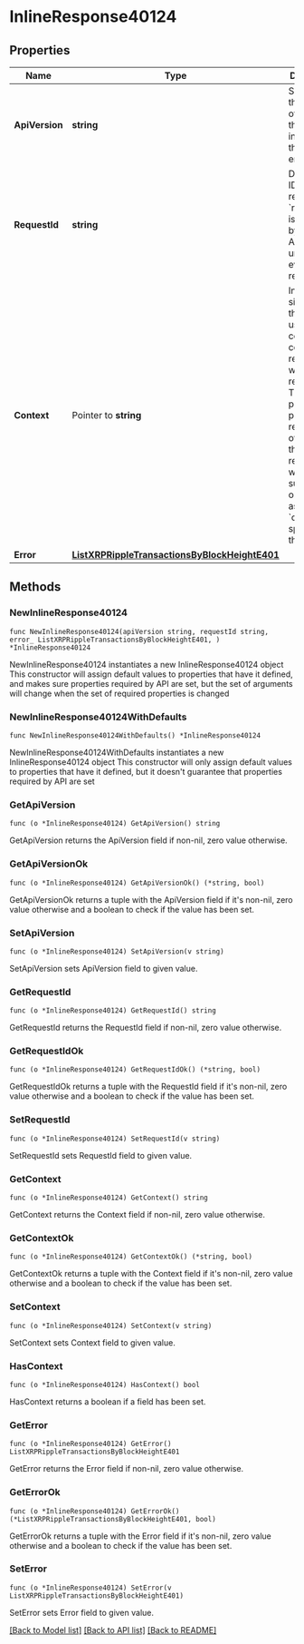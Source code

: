 # InlineResponse40124

## Properties

Name | Type | Description | Notes
------------ | ------------- | ------------- | -------------
**ApiVersion** | **string** | Specifies the version of the API that incorporates this endpoint. | 
**RequestId** | **string** | Defines the ID of the request. The &#x60;requestId&#x60; is generated by Crypto APIs and it&#39;s unique for every request. | 
**Context** | Pointer to **string** | In batch situations the user can use the context to correlate responses with requests. This property is present regardless of whether the response was successful or returned as an error. &#x60;context&#x60; is specified by the user. | [optional] 
**Error** | [**ListXRPRippleTransactionsByBlockHeightE401**](ListXRPRippleTransactionsByBlockHeightE401.md) |  | 

## Methods

### NewInlineResponse40124

`func NewInlineResponse40124(apiVersion string, requestId string, error_ ListXRPRippleTransactionsByBlockHeightE401, ) *InlineResponse40124`

NewInlineResponse40124 instantiates a new InlineResponse40124 object
This constructor will assign default values to properties that have it defined,
and makes sure properties required by API are set, but the set of arguments
will change when the set of required properties is changed

### NewInlineResponse40124WithDefaults

`func NewInlineResponse40124WithDefaults() *InlineResponse40124`

NewInlineResponse40124WithDefaults instantiates a new InlineResponse40124 object
This constructor will only assign default values to properties that have it defined,
but it doesn't guarantee that properties required by API are set

### GetApiVersion

`func (o *InlineResponse40124) GetApiVersion() string`

GetApiVersion returns the ApiVersion field if non-nil, zero value otherwise.

### GetApiVersionOk

`func (o *InlineResponse40124) GetApiVersionOk() (*string, bool)`

GetApiVersionOk returns a tuple with the ApiVersion field if it's non-nil, zero value otherwise
and a boolean to check if the value has been set.

### SetApiVersion

`func (o *InlineResponse40124) SetApiVersion(v string)`

SetApiVersion sets ApiVersion field to given value.


### GetRequestId

`func (o *InlineResponse40124) GetRequestId() string`

GetRequestId returns the RequestId field if non-nil, zero value otherwise.

### GetRequestIdOk

`func (o *InlineResponse40124) GetRequestIdOk() (*string, bool)`

GetRequestIdOk returns a tuple with the RequestId field if it's non-nil, zero value otherwise
and a boolean to check if the value has been set.

### SetRequestId

`func (o *InlineResponse40124) SetRequestId(v string)`

SetRequestId sets RequestId field to given value.


### GetContext

`func (o *InlineResponse40124) GetContext() string`

GetContext returns the Context field if non-nil, zero value otherwise.

### GetContextOk

`func (o *InlineResponse40124) GetContextOk() (*string, bool)`

GetContextOk returns a tuple with the Context field if it's non-nil, zero value otherwise
and a boolean to check if the value has been set.

### SetContext

`func (o *InlineResponse40124) SetContext(v string)`

SetContext sets Context field to given value.

### HasContext

`func (o *InlineResponse40124) HasContext() bool`

HasContext returns a boolean if a field has been set.

### GetError

`func (o *InlineResponse40124) GetError() ListXRPRippleTransactionsByBlockHeightE401`

GetError returns the Error field if non-nil, zero value otherwise.

### GetErrorOk

`func (o *InlineResponse40124) GetErrorOk() (*ListXRPRippleTransactionsByBlockHeightE401, bool)`

GetErrorOk returns a tuple with the Error field if it's non-nil, zero value otherwise
and a boolean to check if the value has been set.

### SetError

`func (o *InlineResponse40124) SetError(v ListXRPRippleTransactionsByBlockHeightE401)`

SetError sets Error field to given value.



[[Back to Model list]](../README.md#documentation-for-models) [[Back to API list]](../README.md#documentation-for-api-endpoints) [[Back to README]](../README.md)


